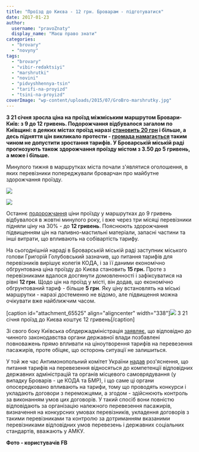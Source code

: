 ```yaml
---
title: "Проїзд до Києва - 12 грн. Броварам - підготуватися"
date: 2017-01-23
author: 
  username: "pravoZnaty"
  display_name: "Маєш право знати"
categories: 
  - "brovary"
  - "novyny"
tags: 
  - "brovary"
  - "vibir-redaktsiyi"
  - "marshrutki"
  - "novini"
  - "pidvyshhennya-tsin"
  - "tarifi-na-proyizd"
  - "tsini-na-proyizd"
coverImage: "wp-content/uploads/2015/07/GroBro-marshrutky.jpg"
---
```


**З 21 січня зросла ціна на проїзд міжміським маршрутом Бровари-Київ: з 9 до 12 гривень. Подорожчання відбувалося загалом по Київщині: в деяких містах проїзд наразі [становить 20 грн](http://bigkiev.com.ua/content/proezd-v-prigorodnyh-marshrutkah-podorozhal-do-20-griven) і більше, а десь підняття цін викликало протести - [громада намагається](https://www.facebook.com/trypilskiikrai/videos/597887127076758/?pnref=story) таким чином не допустити зростання тарифів. У Броварській міській раді прогнозують також здорожчання проїзду містом з 3.50 до 5 гривень, а може і більше.**

Минулого тижня в маршрутках міста почали з'являтися оголошення, в яких перевізники попереджували броварчан про майбутне здорожчання проїзду.

[![](https://mpz.brovary.org/wp-content/uploads/2017/01/15978045_10211583890134008_5507108044773973122_n.jpg)](https://mpz.brovary.org/wp-content/uploads/2017/01/15978045_10211583890134008_5507108044773973122_n.jpg)

[![](https://mpz.brovary.org/wp-content/uploads/2017/01/16117815_1243915919020372_1085890648_n.jpg)](https://mpz.brovary.org/wp-content/uploads/2017/01/16117815_1243915919020372_1085890648_n.jpg)

Останнє [подорожчання](https://mpz.brovary.org/9-grn-za-proyizd-u-marshrutkah-kyyiv-brovary-chergove-zdorozhchannya-proyizdu/) ціни проїзду у маршрутках до 9 гривень відбувалося в жовтні минулого року, і вже через три місяці перевізники підняли ціну на 30% - до **12 гривень**. Пояснюють здорожчання підвищенням цін на паливно-мастильні матеріали, запасні частини та інші витрати, що впливають на собівартість тарифу.

На сьогоднішній нараді в Броварській міській раді заступник міського голови Григорій Голубовський зазначив, що питання тарифів для перевізників вирішує колегія КОДА, і за її даними економічно обгрунтована ціна проїзду до Києва становить **15 грн.** Проте з перевізниками вдалося досгянути домовленності і зафіксуватися на рівні **12 грн**. Щодо цін на проїзд у місті, він додав, що економічно обгрунтований тариф - більше **5 грн**. Яку ціну встановлять на міські маршрутки - наразі достеменно не відомо, але підвищення можна очікувати вже найближчим часом.

\[caption id="attachment\_65525" align="aligncenter" width="338"\][![](https://mpz.brovary.org/wp-content/uploads/2017/01/16178740_10211622085248862_333809557241591649_o.jpg)](https://mpz.brovary.org/wp-content/uploads/2017/01/16178740_10211622085248862_333809557241591649_o.jpg) З 21 січня проїзд до Києва коштує 12 гривень\[/caption\]

Зі свого боку Київська облдержадміністрація [заявляє](http://koda.gov.ua/news/pereviznikiv-kiivshhini-zmusyat-obgru/), що відповідно до чинного законодавства органи державної влади позбавлені повноважень прямо впливати на ціноутворення тарифів на перевезення пасажирів, проте обіцяє, що осторонь ситуації не залишиться.

У той же час Антимонопольний комітет України [надав](http://www.amc.gov.ua/amku/control/main/uk/publish/article/132816) роз'яснення, що питання тарифів на перевезення відносяться до компетенції відповідних державних адміністрацій та органів місцевого самоврядування (у випадку Броварів - це КОДА та БМР), і що саме ці органи опосередковано впливають на тарифи, тому що проводять конкурси і укладають договори з переможцями, а згодом - здійснюють контроль за виконанням умов цих договорів. У такий спосіб вони повністю відповідають за організацію належного перевезення пасажирів, визначення на конкурсних умовах перевізників, укладення договорів з такими перевізниками та контролю за дотриманням вказаними перевізниками відповідних умов перевезень і державних соціальних стандартів, вважають у АМКУ.

**Фото - користувачів FB**
